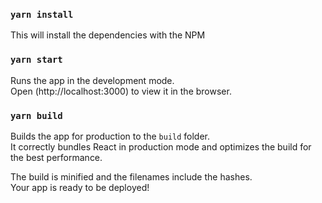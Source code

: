 ### `yarn install`
This will install the dependencies with the NPM

### `yarn start`
Runs the app in the development mode.<br />
Open (http://localhost:3000) to view it in the browser.

### `yarn build`
Builds the app for production to the `build` folder.<br />
It correctly bundles React in production mode and optimizes the build for the best performance.

The build is minified and the filenames include the hashes.<br />
Your app is ready to be deployed!